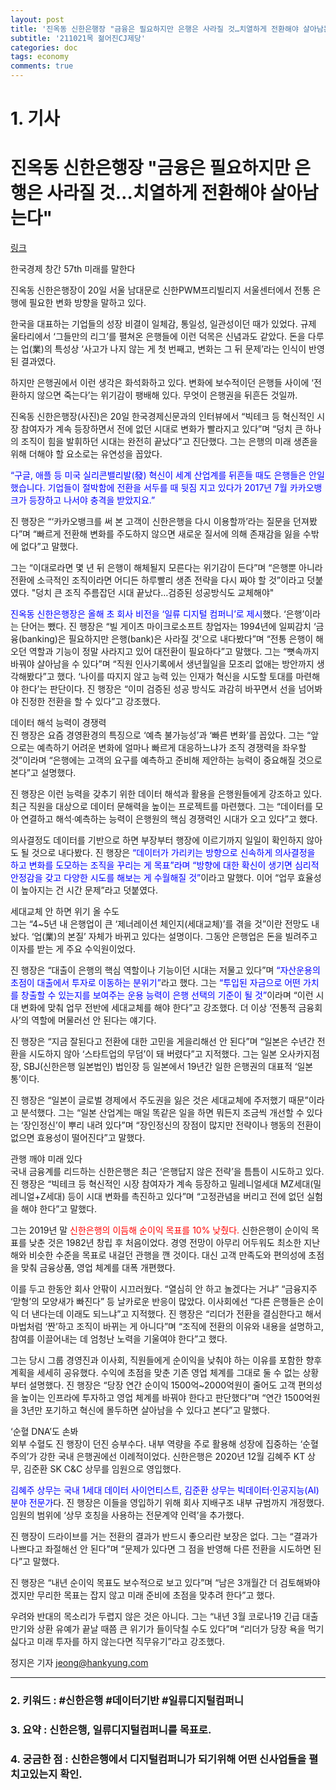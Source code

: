 ```yaml
---
layout: post
title: '진옥동 신한은행장 "금융은 필요하지만 은행은 사라질 것…치열하게 전환해야 살아남는다"'
subtitle: '211021목 젊어진CJ제당'
categories: doc
tags: economy
comments: true
---
```

# 1. 기사
진옥동 신한은행장 "금융은 필요하지만 은행은 사라질 것…치열하게 전환해야 살아남는다"
==========
[링크](https://news.naver.com/main/read.naver?mode=LPOD&mid=sec&oid=015&aid=0004618627)

한국경제 창간 57th 미래를 말한다   

진옥동 신한은행장이 20일 서울 남대문로 신한PWM프리빌리지 서울센터에서 전통 은행에 필요한 변화 방향을 말하고 있다.   

한국을 대표하는 기업들의 성장 비결이 일체감, 통일성, 일관성이던 때가 있었다. 규제 울타리에서 ‘그들만의 리그’를 펼쳐온 은행들에 이런 덕목은 신념과도 같았다. 돈을 다루는 업(業)의 특성상 ‘사고가 나지 않는 게 첫 번째고, 변화는 그 뒤 문제’라는 인식이 반영된 결과였다.   

하지만 은행권에서 이런 생각은 화석화하고 있다. 변화에 보수적이던 은행들 사이에 ‘전환하지 않으면 죽는다’는 위기감이 팽배해 있다. 무엇이 은행권을 뒤흔든 것일까.   

진옥동 신한은행장(사진)은 20일 한국경제신문과의 인터뷰에서 “빅테크 등 혁신적인 시장 참여자가 계속 등장하면서 전에 없던 시대로 변화가 빨라지고 있다”며 “덩치 큰 하나의 조직이 힘을 발휘하던 시대는 완전히 끝났다”고 진단했다. 그는 은행의 미래 생존을 위해 더해야 할 요소로는 유연성을 꼽았다.   

<span style="color:blue">“구글, 애플 등 미국 실리콘밸리발(發) 혁신이 세계 산업계를 뒤흔들 때도 은행들은 안일했습니다. 기업들이 절박함에 전환을 서두를 때 뒷짐 지고 있다가 2017년 7월 카카오뱅크가 등장하고 나서야 충격을 받았지요.”</span>   

진 행장은 “‘카카오뱅크를 써 본 고객이 신한은행을 다시 이용할까’라는 질문을 던져봤다”며 “빠르게 전환해 변화를 주도하지 않으면 새로운 질서에 의해 존재감을 잃을 수밖에 없다”고 말했다.   

그는 “이대로라면 몇 년 뒤 은행이 해체될지 모른다는 위기감이 든다”며 “은행뿐 아니라 전환에 소극적인 조직이라면 어디든 하루빨리 생존 전략을 다시 짜야 할 것”이라고 덧붙였다.
"덩치 큰 조직 주름잡던 시대 끝났다…검증된 성공방식도 교체해야"   

<span style="color:blue">진옥동 신한은행장은 올해 초 회사 비전을 ‘일류 디지털 컴퍼니’로 제시</span>했다. ‘은행’이라는 단어는 뺐다. 진 행장은 “빌 게이츠 마이크로소프트 창업자는 1994년에 일찌감치 ‘금융(banking)은 필요하지만 은행(bank)은 사라질 것’으로 내다봤다”며 “전통 은행이 해오던 역할과 기능이 정말 사라지고 있어 대전환이 필요하다”고 말했다. 그는 “뼛속까지 바꿔야 살아남을 수 있다”며 “직원 인사기록에서 생년월일을 모조리 없애는 방안까지 생각해봤다”고 했다. ‘나이를 따지지 않고 능력 있는 인재가 혁신을 시도할 토대를 마련해야 한다’는 판단이다. 진 행장은 “이미 검증된 성공 방식도 과감히 바꾸면서 선을 넘어봐야 진정한 전환을 할 수 있다”고 강조했다.   

데이터 해석 능력이 경쟁력   
진 행장은 요즘 경영환경의 특징으로 ‘예측 불가능성’과 ‘빠른 변화’를 꼽았다. 그는 “앞으로는 예측하기 어려운 변화에 얼마나 빠르게 대응하느냐가 조직 경쟁력을 좌우할 것”이라며 “은행에는 고객의 요구를 예측하고 준비해 제안하는 능력이 중요해질 것으로 본다”고 설명했다.   

진 행장은 이런 능력을 갖추기 위한 데이터 해석과 활용을 은행원들에게 강조하고 있다. 최근 직원을 대상으로 데이터 문해력을 높이는 프로젝트를 마련했다. 그는 “데이터를 모아 연결하고 해석·예측하는 능력이 은행원의 핵심 경쟁력인 시대가 오고 있다”고 했다.   

의사결정도 데이터를 기반으로 하면 부장부터 행장에 이르기까지 일일이 확인하지 않아도 될 것으로 내다봤다. 진 행장은 <span style="color:blue">“데이터가 가리키는 방향으로 신속하게 의사결정을 하고 변화를 도모하는 조직을 꾸리는 게 목표”라며 “방향에 대한 확신이 생기면 심리적 안정감을 갖고 다양한 시도를 해보는 게 수월해질 것”</span>이라고 말했다. 이어 “업무 효율성이 높아지는 건 시간 문제”라고 덧붙였다.   

세대교체 안 하면 위기 올 수도   
그는 “4~5년 내 은행업이 큰 ‘제너레이션 체인지(세대교체)’를 겪을 것”이란 전망도 내놨다. ‘업(業)의 본질’ 자체가 바뀌고 있다는 설명이다. 그동안 은행업은 돈을 빌려주고 이자를 받는 게 주요 수익원이었다.   

진 행장은 “대출이 은행의 핵심 역할이나 기능이던 시대는 저물고 있다”며 <span style="color:blue">“자산운용의 초점이 대출에서 투자로 이동하는 분위기”</span>라고 했다. 그는 <span style="color:blue">“투입된 자금으로 어떤 가치를 창출할 수 있는지를 보여주는 운용 능력이 은행 선택의 기준이 될 것”</span>이라며 “이런 시대 변화에 맞춰 업무 전반에 세대교체를 해야 한다”고 강조했다. 더 이상 ‘전통적 금융회사’의 역할에 머물러선 안 된다는 얘기다.

진 행장은 “지금 잘된다고 전환에 대한 고민을 게을리해선 안 된다”며 “일본은 수년간 전환을 시도하지 않아 ‘스타트업의 무덤’이 돼 버렸다”고 지적했다. 그는 일본 오사카지점장, SBJ(신한은행 일본법인) 법인장 등 일본에서 19년간 일한 은행권의 대표적 ‘일본통’이다.   

진 행장은 “일본이 글로벌 경제에서 주도권을 잃은 것은 세대교체에 주저했기 때문”이라고 분석했다. 그는 “일본 산업계는 매일 똑같은 일을 하면 뭐든지 조금씩 개선할 수 있다는 ‘장인정신’이 뿌리 내려 있다”며 “장인정신의 장점이 많지만 전략이나 행동의 전환이 없으면 효용성이 떨어진다”고 말했다.   

관행 깨야 미래 있다   
국내 금융계를 리드하는 신한은행은 최근 ‘은행답지 않은 전략’을 틈틈이 시도하고 있다. 진 행장은 “빅테크 등 혁신적인 시장 참여자가 계속 등장하고 밀레니얼세대 MZ세대(밀레니얼+Z세대) 등이 시대 변화를 촉진하고 있다”며 “고정관념을 버리고 전에 없던 실험을 해야 한다”고 말했다.   

그는 2019년 말 <span style="color:red">신한은행의 이듬해 순이익 목표를 10% 낮췄다.</span> 신한은행이 순이익 목표를 낮춘 것은 1982년 창립 후 처음이었다. 경영 전망이 아무리 어두워도 최소한 지난해와 비슷한 수준을 목표로 내걸던 관행을 깬 것이다. 대신 고객 만족도와 편의성에 초점을 맞춰 금융상품, 영업 체계를 대폭 개편했다.   

이를 두고 한동안 회사 안팎이 시끄러웠다. “열심히 안 하고 놀겠다는 거냐” “금융지주 ‘맏형’의 모양새가 빠진다” 등 날카로운 반응이 많았다. 이사회에선 “다른 은행들은 순이익 더 낸다는데 이래도 되느냐”고 지적했다. 진 행장은 “리더가 전환을 결심한다고 해서 마법처럼 ‘짠’하고 조직이 바뀌는 게 아니다”며 “조직에 전환의 이유와 내용을 설명하고, 참여를 이끌어내는 데 엄청난 노력을 기울여야 한다”고 했다.   

그는 당시 그룹 경영진과 이사회, 직원들에게 순이익을 낮춰야 하는 이유를 포함한 향후 계획을 세세히 공유했다. 수익에 초점을 맞춘 기존 영업 체계를 그대로 둘 수 없는 상황부터 설명했다. 진 행장은 “당장 연간 순이익 1500억~2000억원이 줄어도 고객 편의성을 높이는 인프라에 투자하고 영업 체계를 바꿔야 한다고 판단했다”며 “연간 1500억원을 3년만 포기하고 혁신에 몰두하면 살아남을 수 있다고 본다”고 말했다.   

‘순혈 DNA’도 손봐   
외부 수혈도 진 행장이 던진 승부수다. 내부 역량을 주로 활용해 성장에 집중하는 ‘순혈주의’가 강한 국내 은행권에선 이례적이었다. 신한은행은 2020년 12월 김혜주 KT 상무, 김준환 SK C&C 상무를 임원으로 영입했다.   

<span style="color:blue">김혜주 상무는 국내 1세대 데이터 사이언티스트, 김준환 상무는 빅데이터·인공지능(AI) 분야 전문가</span>다. 진 행장은 이들을 영입하기 위해 회사 지배구조 내부 규범까지 개정했다. 임원의 범위에 ‘상무 호칭을 사용하는 전문계약 인력’을 추가했다.

진 행장이 드라이브를 거는 전환의 결과가 반드시 좋으리란 보장은 없다. 그는 “결과가 나쁘다고 좌절해선 안 된다”며 “문제가 있다면 그 점을 반영해 다른 전환을 시도하면 된다”고 말했다.   

진 행장은 “내년 순이익 목표도 보수적으로 보고 있다”며 “남은 3개월간 더 검토해봐야겠지만 무리한 목표는 잡지 않고 미래 준비에 초점을 맞추려 한다”고 했다.   

우려와 반대의 목소리가 두렵지 않은 것은 아니다. 그는 “내년 3월 코로나19 긴급 대출 만기와 상환 유예가 끝날 때쯤 큰 위기가 들이닥칠 수도 있다”며 “리더가 당장 욕을 먹기 싫다고 미래 투자를 하지 않는다면 직무유기”라고 강조했다.   

정지은 기자 jeong@hankyung.com

* * *

### 2. 키워드 : \#신한은행 \#데이터기반 \#일류디지털컴퍼니
### 3. 요약 : 신한은행, 일류디지털컴퍼니를 목표로.
### 4. 궁금한 점 : 신한은행에서 디지털컴퍼니가 되기위해 어떤 신사업들을 펼치고있는지 확인.
